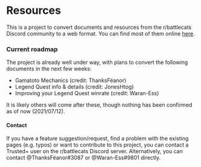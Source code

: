 # Resources

This is a project to convert documents and resources from the r/battlecats Discord community to a web format.
You can find most of them online [here](https://thanksfeanor.pythonanywhere.com/guides/top.html).


### Current roadmap
The project is already well under way, with plans to convert the following documents in the next few weeks:
- Gamatoto Mechanics (credit: ThanksFëanor)
- Legend Quest info & details (credit: JonesHtog)
- Improving your Legend Quest winrate (credit: Waran-Ess)

It is likely others will come after these, though nothing has been confirmed as of now (2021/07/12).


#### Contact
If you have a feature suggestion/request, find a problem with the existing pages (e.g. typos) or want to contribute to this project, you can contact a Trusted+ user on the r/battlecats Discord server. Alternatively, you can contact @ThanksFëanor#3087 or @Waran-Ess#9801 directly.
